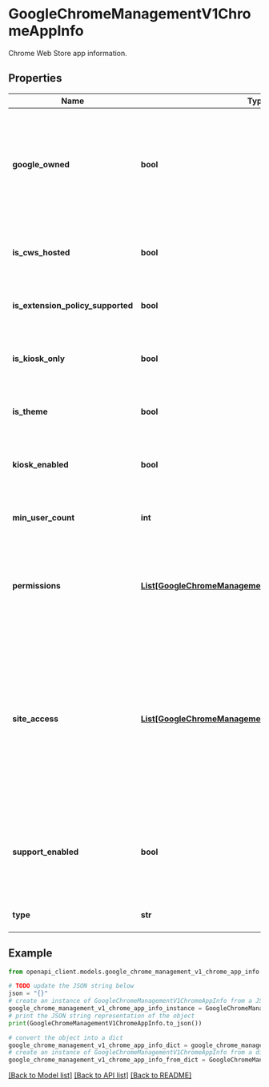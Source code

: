 # GoogleChromeManagementV1ChromeAppInfo

Chrome Web Store app information.

## Properties

Name | Type | Description | Notes
------------ | ------------- | ------------- | -------------
**google_owned** | **bool** | Output only. Whether the app or extension is built and maintained by Google. Version-specific field that will only be set when the requested app version is found. | [optional] [readonly] 
**is_cws_hosted** | **bool** | Output only. Whether the app or extension is in a published state in the Chrome Web Store. | [optional] [readonly] 
**is_extension_policy_supported** | **bool** | Output only. Whether an app supports policy for extensions. | [optional] [readonly] 
**is_kiosk_only** | **bool** | Output only. Whether the app is only for Kiosk mode on ChromeOS devices | [optional] [readonly] 
**is_theme** | **bool** | Output only. Whether the app or extension is a theme. | [optional] [readonly] 
**kiosk_enabled** | **bool** | Output only. Whether this app is enabled for Kiosk mode on ChromeOS devices | [optional] [readonly] 
**min_user_count** | **int** | Output only. The minimum number of users using this app. | [optional] [readonly] 
**permissions** | [**List[GoogleChromeManagementV1ChromeAppPermission]**](GoogleChromeManagementV1ChromeAppPermission.md) | Output only. Every custom permission requested by the app. Version-specific field that will only be set when the requested app version is found. | [optional] [readonly] 
**site_access** | [**List[GoogleChromeManagementV1ChromeAppSiteAccess]**](GoogleChromeManagementV1ChromeAppSiteAccess.md) | Output only. Every permission giving access to domains or broad host patterns. ( e.g. www.google.com). This includes the matches from content scripts as well as hosts in the permissions node of the manifest. Version-specific field that will only be set when the requested app version is found. | [optional] [readonly] 
**support_enabled** | **bool** | Output only. The app developer has enabled support for their app. Version-specific field that will only be set when the requested app version is found. | [optional] [readonly] 
**type** | **str** | Output only. Types of an item in the Chrome Web Store | [optional] [readonly] 

## Example

```python
from openapi_client.models.google_chrome_management_v1_chrome_app_info import GoogleChromeManagementV1ChromeAppInfo

# TODO update the JSON string below
json = "{}"
# create an instance of GoogleChromeManagementV1ChromeAppInfo from a JSON string
google_chrome_management_v1_chrome_app_info_instance = GoogleChromeManagementV1ChromeAppInfo.from_json(json)
# print the JSON string representation of the object
print(GoogleChromeManagementV1ChromeAppInfo.to_json())

# convert the object into a dict
google_chrome_management_v1_chrome_app_info_dict = google_chrome_management_v1_chrome_app_info_instance.to_dict()
# create an instance of GoogleChromeManagementV1ChromeAppInfo from a dict
google_chrome_management_v1_chrome_app_info_from_dict = GoogleChromeManagementV1ChromeAppInfo.from_dict(google_chrome_management_v1_chrome_app_info_dict)
```
[[Back to Model list]](../README.md#documentation-for-models) [[Back to API list]](../README.md#documentation-for-api-endpoints) [[Back to README]](../README.md)



